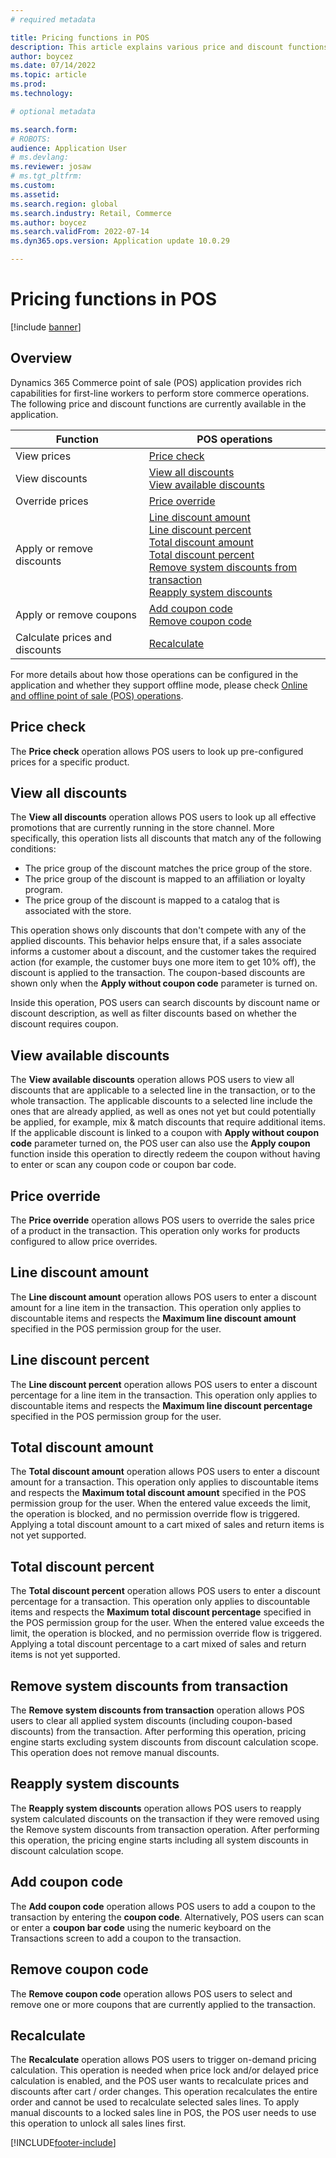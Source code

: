 ```yaml
---
# required metadata

title: Pricing functions in POS 
description: This article explains various price and discount functions in Commerce point of sale application.
author: boycez
ms.date: 07/14/2022
ms.topic: article
ms.prod: 
ms.technology: 

# optional metadata

ms.search.form: 
# ROBOTS: 
audience: Application User
# ms.devlang: 
ms.reviewer: josaw
# ms.tgt_pltfrm: 
ms.custom: 
ms.assetid: 
ms.search.region: global
ms.search.industry: Retail, Commerce
ms.author: boycez
ms.search.validFrom: 2022-07-14
ms.dyn365.ops.version: Application update 10.0.29

---
```


# Pricing functions in POS

[!include [banner](includes/banner.md)]

## Overview

Dynamics 365 Commerce point of sale (POS) application provides rich capabilities for first-line workers to perform store commerce operations. The following price and discount functions are currently available in the application.

| Function                       	| POS operations                                                                                                                                                           	|
|--------------------------------	|--------------------------------------------------------------------------------------------------------------------------------------------------------------------------	|
| View prices                    	| [Price check](#price-check)                                                                                                                                                              	|
| View discounts                 	| [View all discounts](#view-all-discounts)<br>[View available discounts](#view-available-discounts)                                                                                                                           	|
| Override prices                	| [Price override](#price-override)                                                                                                                                                           	|
| Apply or remove discounts      	| [Line discount amount](#line-discount-amount)<br>[Line discount percent](#line-discount-percent)<br>[Total discount amount](#total-discount-amount)<br>[Total discount percent](#total-discount-percent)<br>[Remove system discounts from transaction](#remove-system-discounts-from-transaction)<br>[Reapply system discounts](#reapply-system-discounts) 	|
| Apply or remove coupons        	| [Add coupon code](#add-coupon-code)<br>[Remove coupon code](#remove-coupon-code)                                                                                                                                    	|
| Calculate prices and discounts 	| [Recalculate](#recalculate)                                                                                                                                                          	|

For more details about how those operations can be configured in the application and whether they support offline mode, please check [Online and offline point of sale (POS) operations](https://docs.microsoft.com/dynamics365/commerce/pos-operations).

## Price check

The **Price check** operation allows POS users to look up pre-configured prices for a specific product.

## View all discounts

The **View all discounts** operation allows POS users to look up all effective promotions that are currently running in the store channel. More specifically, this operation lists all discounts that match any of the following conditions:

- The price group of the discount matches the price group of the store.
- The price group of the discount is mapped to an affiliation or loyalty program.
- The price group of the discount is mapped to a catalog that is associated with the store.

This operation shows only discounts that don't compete with any of the applied discounts. This behavior helps ensure that, if a sales associate informs a customer about a discount, and the customer takes the required action (for example, the customer buys one more item to get 10% off), the discount is applied to the transaction. The coupon-based discounts are shown only when the **Apply without coupon code** parameter is turned on.

Inside this operation, POS users can search discounts by discount name or discount description, as well as filter discounts based on whether the discount requires coupon.

## View available discounts

The **View available discounts** operation allows POS users to view all discounts that are applicable to a selected line in the transaction, or to the whole transaction. The applicable discounts to a selected line include the ones that are already applied, as well as ones not yet but could potentially be applied, for example, mix & match discounts that require additional items. If the applicable discount is linked to a coupon with **Apply without coupon code** parameter turned on, the POS user can also use the **Apply coupon** function inside this operation to directly redeem the coupon without having to enter or scan any coupon code or coupon bar code.

## Price override

The **Price override** operation allows POS users to override the sales price of a product in the transaction. This operation only works for products configured to allow price overrides.

## Line discount amount

The **Line discount amount** operation allows POS users to enter a discount amount for a line item in the transaction. This operation only applies to discountable items and respects the **Maximum line discount amount** specified in the POS permission group for the user.

## Line discount percent

The **Line discount percent** operation allows POS users to enter a discount percentage for a line item in the transaction. This operation only applies to discountable items and respects the **Maximum line discount percentage** specified in the POS permission group for the user.

## Total discount amount

The **Total discount amount** operation allows POS users to enter a discount amount for a transaction. This operation only applies to discountable items and respects the **Maximum total discount amount** specified in the POS permission group for the user. When the entered value exceeds the limit, the operation is blocked, and no permission override flow is triggered. Applying a total discount amount to a cart mixed of sales and return items is not yet supported.

## Total discount percent

The **Total discount percent** operation allows POS users to enter a discount percentage for a transaction. This operation only applies to discountable items and respects the **Maximum total discount percentage** specified in the POS permission group for the user. When the entered value exceeds the limit, the operation is blocked, and no permission override flow is triggered. Applying a total discount percentage to a cart mixed of sales and return items is not yet supported.

## Remove system discounts from transaction

The **Remove system discounts from transaction** operation allows POS users to clear all applied system discounts (including coupon-based discounts) from the transaction. After performing this operation, pricing engine starts excluding system discounts from discount calculation scope. This operation does not remove manual discounts.

## Reapply system discounts

The **Reapply system discounts** operation allows POS users to reapply system calculated discounts on the transaction if they were removed using the Remove system discounts from transaction operation. After performing this operation, the pricing engine starts including all system discounts in discount calculation scope.

## Add coupon code

The **Add coupon code** operation allows POS users to add a coupon to the transaction by entering the **coupon code**. Alternatively, POS users can scan or enter a **coupon bar code** using the numeric keyboard on the Transactions screen to add a coupon to the transaction.

## Remove coupon code

The **Remove coupon code** operation allows POS users to select and remove one or more coupons that are currently applied to the transaction.

## Recalculate

The **Recalculate** operation allows POS users to trigger on-demand pricing calculation. This operation is needed when price lock and/or delayed price calculation is enabled, and the POS user wants to recalculate prices and discounts after cart / order changes. This operation recalculates the entire order and cannot be used to recalculate selected sales lines. To apply manual discounts to a locked sales line in POS, the POS user needs to use this operation to unlock all sales lines first.

[!INCLUDE[footer-include](../includes/footer-banner.md)]
